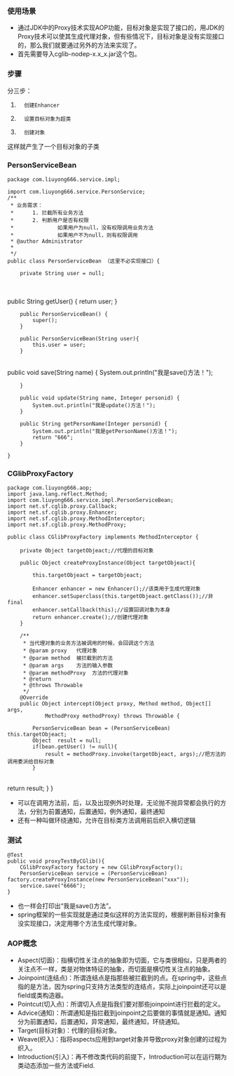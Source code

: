 ### 使用场景

- 通过JDK中的Proxy技术实现AOP功能，目标对象是实现了接口的，用JDK的Proxy技术可以使其生成代理对象，但有些情况下，目标对象是没有实现接口的，那么我们就要通过另外的方法来实现了。
- 首先需要导入cglib-nodep-x.x_x.jar这个包。

### 步骤

分三步：

1.       创建Enhancer

2.       设置目标对象为超类

3.       创建对象

这样就产生了一个目标对象的子类


### PersonServiceBean

	package com.liuyong666.service.impl;
	
	import com.liuyong666.service.PersonService;
	/**
	 * 业务需求：
	 * 		1. 拦截所有业务方法
	 * 		2. 判断用户是否有权限
	 * 				如果用户为null，没有权限调用业务方法
	 * 				如果用户不为null，则有权限调用
	 * @author Administrator
	 *
	 */
	public class PersonServiceBean （这里不必实现接口）{
		
		private String user = null;


​		
​		
		public String getUser() {
			return user;
		}
	
		public PersonServiceBean() {
			super();
		}
	
		public PersonServiceBean(String user){
			this.user = user;
		}


​	
		public void save(String name) {
			System.out.println("我是save()方法！");
	
		}
	
		public void update(String name, Integer personid) {
			System.out.println("我是update()方法！");
		}
	
		public String getPersonName(Integer personid) {
			System.out.println("我是getPersonName()方法！");
			return "666";
		}
	
	}

### CGlibProxyFactory

	package com.liuyong666.aop;
	import java.lang.reflect.Method;
	import com.liuyong666.service.impl.PersonServiceBean;
	import net.sf.cglib.proxy.Callback;
	import net.sf.cglib.proxy.Enhancer;
	import net.sf.cglib.proxy.MethodInterceptor;
	import net.sf.cglib.proxy.MethodProxy;
	
	public class CGlibProxyFactory implements MethodInterceptor {
	
		private Object targetObjeact;//代理的目标对象
		
		public Object createProxyInstance(Object targetObjeact){
			
			this.targetObjeact = targetObjeact;
			
			Enhancer enhancer = new Enhancer();//该类用于生成代理对象
			enhancer.setSuperclass(this.targetObjeact.getClass());//非final
			enhancer.setCallback(this);//设置回调对象为本身
			return enhancer.create();//创建代理对象
		}
	
		/**
		 * 当代理对象的业务方法被调用的时候，会回调这个方法
		 * @param proxy   代理对象
		 * @param method  被拦截到的方法
		 * @param args	  方法的输入参数
		 * @param methodProxy  方法的代理对象
		 * @return 
		 * @throws Throwable
		 */
		@Override 
		public Object intercept(Object proxy, Method method, Object[] args,
				MethodProxy methodProxy) throws Throwable {
	
			PersonServiceBean bean = (PersonServiceBean) this.targetObjeact;
			Object  result = null;
			if(bean.getUser() != null){
				result = methodProxy.invoke(targetObjeact, args);//把方法的调用委派给目标对象
			}


​			
			return result;
		}
	}

- 可以在调用方法前，后，以及出现例外时处理，无论抛不抛异常都会执行的方法，分别为前置通知，后置通知，例外通知，最终通知
- 还有一种叫做环绕通知，允许在目标类方法调用前后织入横切逻辑
	

### 测试

	@Test
	public void proxyTestByCGlib(){
		CGlibProxyFactory factory = new CGlibProxyFactory();
		PersonServiceBean service = (PersonServiceBean) factory.createProxyInstance(new PersonServiceBean("xxx"));
		service.save("6666");
	}

- 也一样会打印出“我是save()方法”。
-  spring框架的一些实现就是通过类似这样的方法实现的，根据判断目标对象有没实现接口，决定用哪个方法生成代理对象。



### AOP概念


- Aspect(切面)：指横切性关注点的抽象即为切面，它与类很相似，只是两者的关注点不一样，类是对物体特征的抽象，而切面是横切性关注点的抽象。
- Joinpoint(连结点)：所谓连结点是指那些被拦截到的点。在spring中，这些点指的是方法，因为spring只支持方法类型的连结点，实际上joinpoint还可以是field或类构造器。
- Pointcut(切入点)：所谓切入点是指我们要对那些joinpoint进行拦截的定义。
- Advice(通知)：所谓通知是指拦截到joinpoint之后要做的事情就是通知。通知分为前置通知，后置通知，异常通知，最终通知，环绕通知。
- Target(目标对象)：代理的目标对象。
- Weave(织入)：指将aspects应用到target对象并导致proxy对象创建的过程为织入。
- Introduction(引入)：再不修改类代码的前提下，Introduction可以在运行期为类动态添加一些方法或Field.


